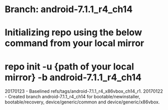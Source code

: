 # Branch: android-7.1.1_r4_ch14
# Initializing repo using the below command from your local mirror
# repo init -u {path of your local mirror} -b android-7.1.1_r4_ch14

20170123 - Baselined refs/tags/android-7.1.1_r4_x86vbox_ch14_r1.
20170122 - Created branch android-7.1.1_r4_ch14 for bootable/newinstaller, bootable/recovery, device/generic/common and device/generic/x86vbox.

